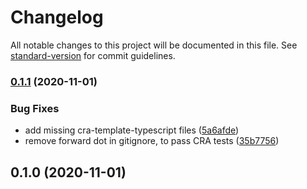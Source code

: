 # Changelog
All notable changes to this project will be documented in this file. See [standard-version](https://github.com/conventional-changelog/standard-version) for commit guidelines.
### [0.1.1](https://gitlab.com/kozlovvski/cra-template-foolproof/compare/v0.1.0...v0.1.1) (2020-11-01)
### Bug Fixes
* add missing cra-template-typescript files ([5a6afde](https://gitlab.com/kozlovvski/cra-template-foolproof/commit/5a6afde4ad0a720f583953c2236b90779bd733d0))
* remove forward dot in gitignore, to pass CRA tests ([35b7756](https://gitlab.com/kozlovvski/cra-template-foolproof/commit/35b7756e2dffda7b5e4b8fd694320cbd5a2c2455))
## 0.1.0 (2020-11-01)
